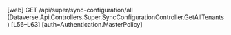 [web] GET /api/super/sync-configuration/all  (Dataverse.Api.Controllers.Super.SyncConfigurationController.GetAllTenants)  [L56–L63] [auth=Authentication.MasterPolicy]

